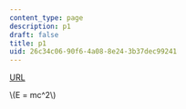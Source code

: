 ```yaml
---
content_type: page
description: p1
draft: false
title: p1
uid: 26c34c06-90f6-4a08-8e24-3b37dec99241
---
```

[URL](http://google.com/)

\\(E = mc^2\\)